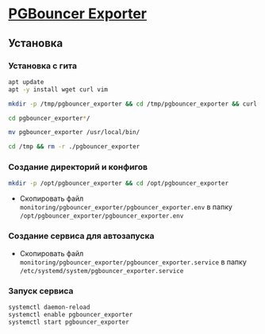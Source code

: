 # [PGBouncer Exporter](https://github.com/prometheus-community/pgbouncer_exporter)

## Установка

### Установка с гита

```bash
apt update
apt -y install wget curl vim
```

```bash
mkdir -p /tmp/pgbouncer_exporter && cd /tmp/pgbouncer_exporter && curl -L $(curl -s https://api.github.com/repos/prometheus-community/pgbouncer_exporter/releases/latest | grep browser_download_url | grep linux-amd64 | cut -d '"' -f 4 | head -n 1) | tar xzf -
```

```bash
cd pgbouncer_exporter*/

mv pgbouncer_exporter /usr/local/bin/
```

```bash
cd /tmp && rm -r ./pgbouncer_exporter
```

### Создание директорий и конфигов

```bash
mkdir -p /opt/pgbouncer_exporter && cd /opt/pgbouncer_exporter
```

* Скопировать файл `monitoring/pgbouncer_exporter/pgbouncer_exporter.env` в папку `/opt/pgbouncer_exporter/pgbouncer_exporter.env`

### Создание сервиса для автозапуска

* Скопировать файл `monitoring/pgbouncer_exporter/pgbouncer_exporter.service` в папку `/etc/systemd/system/pgbouncer_exporter.service`

### Запуск сервиса

```bash
systemctl daemon-reload
systemctl enable pgbouncer_exporter
systemctl start pgbouncer_exporter
```
